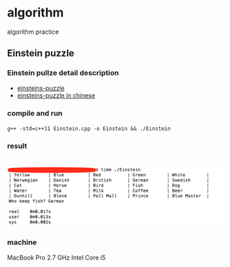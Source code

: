 # algorithm
algorithm practice

## Einstein puzzle

### Einstein pullze detail description

+ [einsteins-puzzle](https://csl.name/post/einsteins-puzzle/)
+ [einsteins-puzzle in chinese](https://www.douban.com/note/472913247/)

### compile and run
`g++ -std=c++11 Einstein.cpp -o Einstein && ./Einstein`

### result
# ![Einstein_answer](docs/images/Einstein_answer.png)

### machine
MacBook Pro 2.7 GHz Intel Core i5
